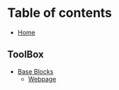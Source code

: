 # Table of contents

* [Home](README.md)

## ToolBox

* [Base Blocks](toolbox/base-blocks/README.md)
  * [Webpage](toolbox/base-blocks/webpage.md)
